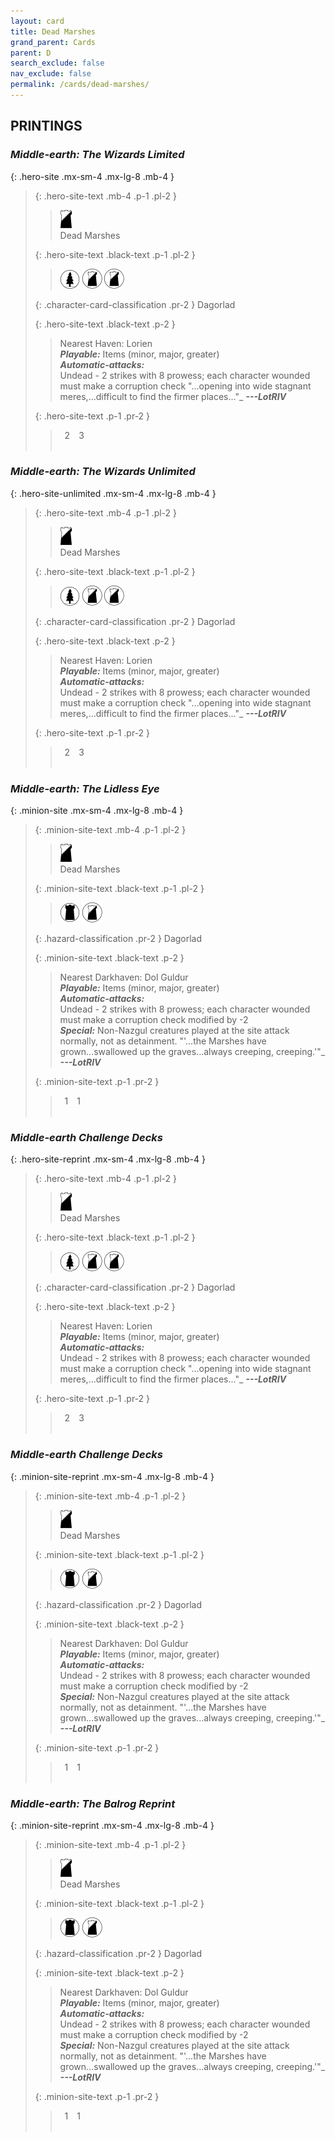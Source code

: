 ```yaml
---
layout: card
title: Dead Marshes
grand_parent: Cards
parent: D
search_exclude: false
nav_exclude: false
permalink: /cards/dead-marshes/
---
```


## PRINTINGS


### _Middle-earth: The Wizards Limited_

{: .hero-site .mx-sm-4 .mx-lg-8 .mb-4 }
> {: .hero-site-text .mb-4 .p-1 .pl-2 }
> > <div class="card-mp"><img src="/assets/images/shadow-hold.svg"></div>
> > <div class="character-card-name">Dead Marshes</div>
>
> {: .hero-site-text .black-text .p-1 .pl-2 }
> > ![](/assets/images/wilderness.svg) ![](/assets/images/shadow-land.svg) ![](/assets/images/shadow-land.svg)
>
> {: .character-card-classification .pr-2 }
> Dagorlad
>
> {: .hero-site-text .black-text .p-2 }
> > Nearest Haven: Lorien <br>_**Playable:**_ Items (minor, major, greater) <br>_**Automatic-attacks:**_<br> Undead - 2 strikes with 8 prowess; each character wounded must make a corruption check  "...opening into wide stagnant meres,...difficult to find the firmer places..."_ ***---LotRIV*** 
> 
> {: .hero-site-text .p-1 .pr-2 }
> > <div class="hero-site-draw"><span class="hero-you-draw">&ensp;2&ensp;</span><span class="hero-opp-draw">&ensp;3&ensp;</span></div>
> > <div class="card-corruption">&nbsp;</div>

### _Middle-earth: The Wizards Unlimited_

{: .hero-site-unlimited .mx-sm-4 .mx-lg-8 .mb-4 }
> {: .hero-site-text .mb-4 .p-1 .pl-2 }
> > <div class="card-mp"><img src="/assets/images/shadow-hold.svg"></div>
> > <div class="character-card-name">Dead Marshes</div>
>
> {: .hero-site-text .black-text .p-1 .pl-2 }
> > ![](/assets/images/wilderness.svg) ![](/assets/images/shadow-land.svg) ![](/assets/images/shadow-land.svg)
>
> {: .character-card-classification .pr-2 }
> Dagorlad
>
> {: .hero-site-text .black-text .p-2 }
> > Nearest Haven: Lorien <br>_**Playable:**_ Items (minor, major, greater) <br>_**Automatic-attacks:**_<br> Undead - 2 strikes with 8 prowess; each character wounded must make a corruption check  "...opening into wide stagnant meres,...difficult to find the firmer places..."_ ***---LotRIV*** 
> 
> {: .hero-site-text .p-1 .pr-2 }
> > <div class="hero-site-draw"><span class="hero-you-draw">&ensp;2&ensp;</span><span class="hero-opp-draw">&ensp;3&ensp;</span></div>
> > <div class="card-corruption">&nbsp;</div>

### _Middle-earth: The Lidless Eye_

{: .minion-site .mx-sm-4 .mx-lg-8 .mb-4 }
> {: .minion-site-text .mb-4 .p-1 .pl-2 }
> > <div class="card-mp"><img src="/assets/images/shadow-hold.svg"></div>
> > <div class="card-name">Dead Marshes</div>
>
> {: .minion-site-text .black-text .p-1 .pl-2 }
> > ![](/assets/images/dark-domain.svg) ![](/assets/images/shadow-land.svg)
>
> {: .hazard-classification .pr-2 }
> Dagorlad
>
> {: .minion-site-text .black-text .p-2 }
> > Nearest Darkhaven: Dol Guldur <br>_**Playable:**_ Items (minor, major, greater) <br>_**Automatic-attacks:**_<br> Undead - 2 strikes with 8 prowess; each character wounded must make a corruption check modified by -2 <br>_**Special:**_ Non-Nazgul creatures played at the site attack normally, not as detainment.   "'...the Marshes have grown...swallowed up the graves...always creeping, creeping.'"_ ***---LotRIV*** 
> 
> {: .minion-site-text .p-1 .pr-2 }
> > <div class="hero-site-draw"><span class="minion-you-draw">&ensp;1&ensp;</span><span class="minion-opp-draw">&ensp;1&ensp;</span></div>
> > <div class="card-corruption">&nbsp;</div>

### _Middle-earth Challenge Decks_

{: .hero-site-reprint .mx-sm-4 .mx-lg-8 .mb-4 }
> {: .hero-site-text .mb-4 .p-1 .pl-2 }
> > <div class="card-mp"><img src="/assets/images/shadow-hold.svg"></div>
> > <div class="character-card-name">Dead Marshes</div>
>
> {: .hero-site-text .black-text .p-1 .pl-2 }
> > ![](/assets/images/wilderness.svg) ![](/assets/images/shadow-land.svg) ![](/assets/images/shadow-land.svg)
>
> {: .character-card-classification .pr-2 }
> Dagorlad
>
> {: .hero-site-text .black-text .p-2 }
> > Nearest Haven: Lorien <br>_**Playable:**_ Items (minor, major, greater) <br>_**Automatic-attacks:**_<br> Undead - 2 strikes with 8 prowess; each character wounded must make a corruption check  "...opening into wide stagnant meres,...difficult to find the firmer places..."_ ***---LotRIV*** 
> 
> {: .hero-site-text .p-1 .pr-2 }
> > <div class="hero-site-draw"><span class="hero-you-draw">&ensp;2&ensp;</span><span class="hero-opp-draw">&ensp;3&ensp;</span></div>
> > <div class="card-corruption">&nbsp;</div>

### _Middle-earth Challenge Decks_

{: .minion-site-reprint .mx-sm-4 .mx-lg-8 .mb-4 }
> {: .minion-site-text .mb-4 .p-1 .pl-2 }
> > <div class="card-mp"><img src="/assets/images/shadow-hold.svg"></div>
> > <div class="card-name">Dead Marshes</div>
>
> {: .minion-site-text .black-text .p-1 .pl-2 }
> > ![](/assets/images/dark-domain.svg) ![](/assets/images/shadow-land.svg)
>
> {: .hazard-classification .pr-2 }
> Dagorlad
>
> {: .minion-site-text .black-text .p-2 }
> > Nearest Darkhaven: Dol Guldur <br>_**Playable:**_ Items (minor, major, greater) <br>_**Automatic-attacks:**_<br> Undead - 2 strikes with 8 prowess; each character wounded must make a corruption check modified by -2 <br>_**Special:**_ Non-Nazgul creatures played at the site attack normally, not as detainment.   "'...the Marshes have grown...swallowed up the graves...always creeping, creeping.'"_ ***---LotRIV*** 
> 
> {: .minion-site-text .p-1 .pr-2 }
> > <div class="hero-site-draw"><span class="minion-you-draw">&ensp;1&ensp;</span><span class="minion-opp-draw">&ensp;1&ensp;</span></div>
> > <div class="card-corruption">&nbsp;</div>

### _Middle-earth: The Balrog Reprint_

{: .minion-site-reprint .mx-sm-4 .mx-lg-8 .mb-4 }
> {: .minion-site-text .mb-4 .p-1 .pl-2 }
> > <div class="card-mp"><img src="/assets/images/shadow-hold.svg"></div>
> > <div class="card-name">Dead Marshes</div>
>
> {: .minion-site-text .black-text .p-1 .pl-2 }
> > ![](/assets/images/dark-domain.svg) ![](/assets/images/shadow-land.svg)
>
> {: .hazard-classification .pr-2 }
> Dagorlad
>
> {: .minion-site-text .black-text .p-2 }
> > Nearest Darkhaven: Dol Guldur <br>_**Playable:**_ Items (minor, major, greater) <br>_**Automatic-attacks:**_<br> Undead - 2 strikes with 8 prowess; each character wounded must make a corruption check modified by -2 <br>_**Special:**_ Non-Nazgul creatures played at the site attack normally, not as detainment.   "'...the Marshes have grown...swallowed up the graves...always creeping, creeping.'"_ ***---LotRIV*** 
> 
> {: .minion-site-text .p-1 .pr-2 }
> > <div class="hero-site-draw"><span class="minion-you-draw">&ensp;1&ensp;</span><span class="minion-opp-draw">&ensp;1&ensp;</span></div>
> > <div class="card-corruption">&nbsp;</div>
